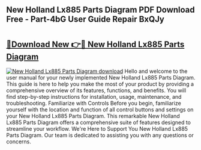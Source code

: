 ## New Holland Lx885 Parts Diagram PDF Download Free - Part-4bG User Guide Repair BxQJy

# <h2><a href="http://dflezx.blite.top/?on=New+Holland+Lx885+Parts+Diagram">🔗Download New 👉🔴 New Holland Lx885 Parts Diagram</a></h2>

[![New Holland Lx885 Parts Diagram download](https://i.imgur.com/lujVjoI.png)](http://dflezx.blite.top/?on=New+Holland+Lx885+Parts+Diagram)
Hello and welcome to the user manual for your newly implemented New Holland Lx885 Parts Diagram. This guide is here to help you make the most of your product by providing a comprehensive overview of its features, functions, and benefits. You will find step-by-step instructions for installation, usage, maintenance, and troubleshooting. Familiarize with Controls Before you begin, familiarize yourself with the location and function of all control buttons and settings on your New Holland Lx885 Parts Diagram. This remarkable New Holland Lx885 Parts Diagram offers a comprehensive suite of features designed to streamline your workflow. We're Here to Support You New Holland Lx885 Parts Diagram. Our team is dedicated to assisting you with any questions or concerns.
